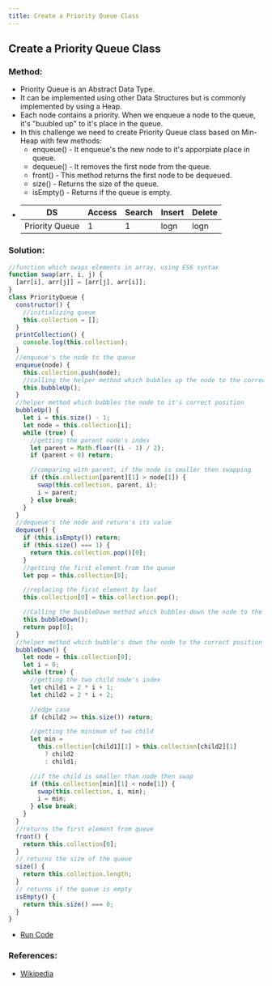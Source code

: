 ```yaml
---
title: Create a Priority Queue Class
---
```

## Create a Priority Queue Class

### Method:
- Priority Queue is an Abstract Data Type.
- It can be implemented using other Data Structures but is commonly implemented by using a Heap.
- Each node contains a priority. When we enqueue a node to the queue, it's "buubled up" to it's place in the queue.
- In this challenge we need to create Priority Queue class based on Min-Heap with few methods:
  - enqueue() - It enqueue's the new node to it's apporpiate place in queue.
  - dequeue() - It removes the first node from the queue.
  - front() - This method returns the first node to be dequeued.
  - size() - Returns the size of the queue.
  - isEmpty() - Returns if the queue is empty.
- | DS    | Access | Search | Insert | Delete |
  | ----- | ------ | ------ | ------ | ------ |
  | Priority Queue |   1    |    1   |   logn    |    logn   |


### Solution:
```js
//function which swaps elements in array, using ES6 syntax
function swap(arr, i, j) {
  [arr[i], arr[j]] = [arr[j], arr[i]];
}
class PriorityQueue {
  constructor() {
    //initializing queue
    this.collection = [];
  }
  printCollection() {
    console.log(this.collection);
  }
  //enqueue's the node to the queue
  enqueue(node) {
    this.collection.push(node);
    //calling the helper method which bubbles up the node to the correct position
    this.bubbleUp();
  }
  //helper method which bubbles the node to it's correct position
  bubbleUp() {
    let i = this.size() - 1;
    let node = this.collection[i];
    while (true) {
      //getting the parent node's index
      let parent = Math.floor((i - 1) / 2);
      if (parent < 0) return;

      //comparing with parent, if the node is smaller then swapping
      if (this.collection[parent][1] > node[1]) {
        swap(this.collection, parent, i);
        i = parent;
      } else break;
    }
  }
  //dequeue's the node and return's its value
  dequeue() {
    if (this.isEmpty()) return;
    if (this.size() === 1) {
      return this.collection.pop()[0];
    }
    //getting the first element from the queue
    let pop = this.collection[0];

    //replacing the first element by last
    this.collection[0] = this.collection.pop();

    //Calling the buubleDown method which bubbles down the node to the correct position
    this.bubbleDown();
    return pop[0];
  }
  //helper method which bubble's down the node to the correct position
  bubbleDown() {
    let node = this.collection[0];
    let i = 0;
    while (true) {
      //getting the two child node's index
      let child1 = 2 * i + 1;
      let child2 = 2 * i + 2;

      //edge case
      if (child2 >= this.size()) return;

      //getting the minimum of two child
      let min =
        this.collection[child1][1] > this.collection[child2][1]
          ? child2
          : child1;

      //if the child is smaller than node then swap
      if (this.collection[min][1] < node[1]) {
        swap(this.collection, i, min);
        i = min;
      } else break;
    }
  }
  //returns the first element from queue
  front() {
    return this.collection[0];
  }
  // returns the size of the queue
  size() {
    return this.collection.length;
  }
  // returns if the queue is empty
  isEmpty() {
    return this.size() === 0;
  }
}
```
- [Run Code](https://repl.it/@ezioda004/Priority-Queue)
### References:
- [Wikipedia](https://en.wikipedia.org/wiki/Priority_queue)
